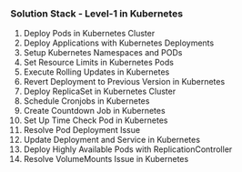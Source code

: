 ### Solution Stack - Level-1 in Kubernetes

1. Deploy Pods in Kubernetes Cluster
2. Deploy Applications with Kubernetes Deployments
3. Setup Kubernetes Namespaces and PODs
4. Set Resource Limits in Kubernetes Pods
5. Execute Rolling Updates in Kubernetes
6. Revert Deployment to Previous Version in Kubernetes
7. Deploy ReplicaSet in Kubernetes Cluster
8. Schedule Cronjobs in Kubernetes
9. Create Countdown Job in Kubernetes
10. Set Up Time Check Pod in Kubernetes
11. Resolve Pod Deployment Issue
12. Update Deployment and Service in Kubernetes
13. Deploy Highly Available Pods with ReplicationController
14. Resolve VolumeMounts Issue in Kubernetes  
